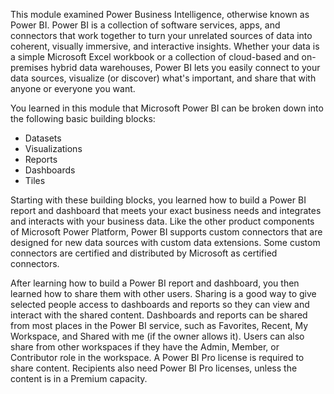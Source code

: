 This module examined Power Business Intelligence, otherwise known as Power BI. Power BI is a collection of software services, apps, and connectors that work together to turn your unrelated sources of data into coherent, visually immersive, and interactive insights. Whether your data is a simple Microsoft Excel workbook or a collection of cloud-based and on-premises hybrid data warehouses, Power BI lets you easily connect to your data sources, visualize (or discover) what's important, and share that with anyone or everyone you want.

You learned in this module that Microsoft Power BI can be broken down into the following basic building blocks:

 -  Datasets
 -  Visualizations
 -  Reports
 -  Dashboards
 -  Tiles

Starting with these building blocks, you learned how to build a Power BI report and dashboard that meets your exact business needs and integrates and interacts with your business data. Like the other product components of Microsoft Power Platform, Power BI supports custom connectors that are designed for new data sources with custom data extensions. Some custom connectors are certified and distributed by Microsoft as certified connectors.

After learning how to build a Power BI report and dashboard, you then learned how to share them with other users. Sharing is a good way to give selected people access to dashboards and reports so they can view and interact with the shared content. Dashboards and reports can be shared from most places in the Power BI service, such as Favorites, Recent, My Workspace, and Shared with me (if the owner allows it). Users can also share from other workspaces if they have the Admin, Member, or Contributor role in the workspace. A Power BI Pro license is required to share content. Recipients also need Power BI Pro licenses, unless the content is in a Premium capacity.
